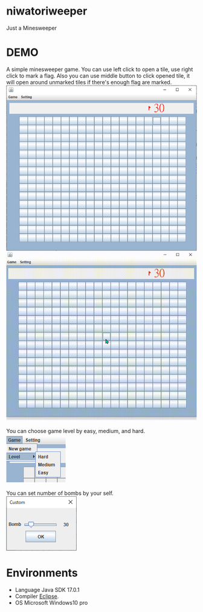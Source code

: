 # niwatoriweeper
Just a Minesweeper

# DEMO

A simple minesweeper game.
You can use left click to open a tile, use right click to mark a flag. Also you can use middle button to click opened tile, it will open around unmarked tiles if there's enough flag are marked.<br />
![image](https://github.com/ooniwatori/niwatorisweeper/blob/main/demo/demo1.png)<br />
![image](https://github.com/ooniwatori/niwatorisweeper/blob/main/demo/demo.gif)<br />
<br /> You can choose game level by easy, medium, and hard.<br />
![image](https://github.com/ooniwatori/niwatorisweeper/blob/main/demo/demo3.png)<br />
<br /> You can set number of bombs by your self.<br />
![image](https://github.com/ooniwatori/niwatorisweeper/blob/main/demo/demo4.png)<br />


# Environments 

* Language Java SDK 17.0.1
* Compiler [Eclipse](https://www.eclipse.org/).
* OS Microsoft Windows10 pro
